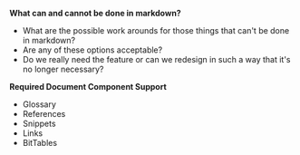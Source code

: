 **What can and cannot be done in markdown?**
- What are the possible work arounds for those things that can't be done in markdown?
- Are any of these options acceptable?
- Do we really need the feature or can we redesign in such a way that it's no longer necessary?

**Required Document Component Support**
- Glossary
- References
- Snippets
- Links
- BitTables
